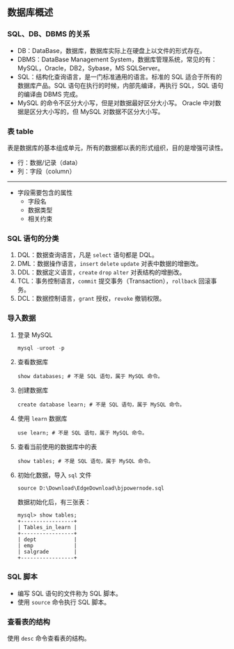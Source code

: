 ## 数据库概述

### SQL、DB、DBMS 的关系

+ DB：DataBase，数据库，数据库实际上在硬盘上以文件的形式存在。
+ DBMS：DataBase Management System，数据库管理系统，常见的有：MySQL，Oracle，DB2，Sybase，MS SQLServer。
+ SQL：结构化查询语言，是一门标准通用的语言。标准的 SQL 适合于所有的数据库产品。SQL 语句在执行的时候，内部先编译，再执行 SQL，SQL 语句的编译由 DBMS 完成。
+ MySQL 的命令不区分大小写，但是对数据最好区分大小写。
  Oracle 中对数据是区分大小写的，但 MySQL 对数据不区分大小写。

### 表 table

​	表是数据库的基本组成单元，所有的数据都以表的形式组织，目的是增强可读性。

+ 行：数据/记录（data）
+ 列：字段（column）

---

+ 字段需要包含的属性
  + 字段名
  + 数据类型
  + 相关约束

### SQL 语句的分类

1. DQL：数据查询语言，凡是 `select` 语句都是 DQL。
2. DML：数据操作语言，`insert` `delete` `update` 对表中数据的增删改。
3. DDL：数据定义语言，`create` `drop` `alter` 对表结构的增删改。
4. TCL：事务控制语言，`commit` 提交事务（Transaction），`rollback` 回滚事务。
5. DCL：数据控制语言，`grant` 授权，`revoke` 撤销权限。

### 导入数据

1. 登录 MySQL 

   ```powershell
   mysql -uroot -p
   ```

2. 查看数据库

   ```mysql
   show databases; # 不是 SQL 语句，属于 MySQL 命令。
   ```

3. 创建数据库

   ```mysql
   create database learn; # 不是 SQL 语句，属于 MySQL 命令。
   ```

4. 使用 `learn` 数据库

   ```mysql
   use learn; # 不是 SQL 语句，属于 MySQL 命令。
   ```

5. 查看当前使用的数据库中的表

   ```mysql
   show tables; # 不是 SQL 语句，属于 MySQL 命令。
   ```

6. 初始化数据，导入 `sql` 文件

   ```mysql
   source D:\Download\EdgeDownload\bjpowernode.sql
   ```

   数据初始化后，有三张表：

   ```mysql
   mysql> show tables;
   +-----------------+
   | Tables_in_learn |
   +-----------------+
   | dept            |
   | emp             |
   | salgrade        |
   +-----------------+
   ```

### SQL 脚本

+ 编写 SQL 语句的文件称为 SQL 脚本。
+ 使用 `source` 命令执行 SQL 脚本。

### 查看表的结构

使用 `desc` 命令查看表的结构。